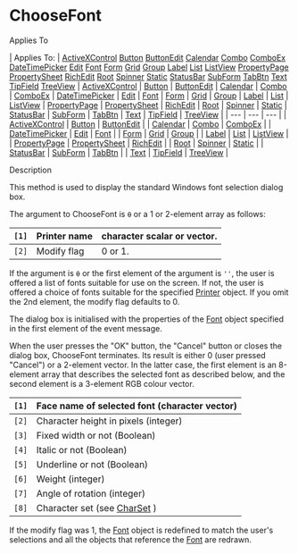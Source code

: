 



<h1 class="heading"><span class="name">ChooseFont</span></h1>

Applies To

| Applies To: | [ActiveXControl](./activexcontrol.md) [Button](./button.md) [ButtonEdit](./buttonedit.md) [Calendar](./calendar.md) [Combo](./combo.md) [ComboEx](./comboex.md) [DateTimePicker](./datetimepicker.md) [Edit](./edit.md) [Font](./font.md) [Form](./form.md) [Grid](./grid.md) [Group](./group.md) [Label](./label.md) [List](./list.md) [ListView](./listview.md) [PropertyPage](./propertypage.md) [PropertySheet](./propertysheet.md) [RichEdit](./richedit.md) [Root](./root.md) [Spinner](./spinner.md) [Static](./static.md) [StatusBar](./statusbar.md) [SubForm](./subform.md) [TabBtn](./tabbtn.md) [Text](./text.md) [TipField](./tipfield.md) [TreeView](./treeview.md) | [ActiveXControl](./activexcontrol.md) | [Button](./button.md) | [ButtonEdit](./buttonedit.md) | [Calendar](./calendar.md) | [Combo](./combo.md) | [ComboEx](./comboex.md) | [DateTimePicker](./datetimepicker.md) | [Edit](./edit.md) | [Font](./font.md) | [Form](./form.md) | [Grid](./grid.md) | [Group](./group.md) | [Label](./label.md) | [List](./list.md) | [ListView](./listview.md) | [PropertyPage](./propertypage.md) | [PropertySheet](./propertysheet.md) | [RichEdit](./richedit.md) | [Root](./root.md) | [Spinner](./spinner.md) | [Static](./static.md) | [StatusBar](./statusbar.md) | [SubForm](./subform.md) | [TabBtn](./tabbtn.md) | [Text](./text.md) | [TipField](./tipfield.md) | [TreeView](./treeview.md) |
| --- | --- | ---  |
| [ActiveXControl](./activexcontrol.md) | [Button](./button.md) | [ButtonEdit](./buttonedit.md) |
| [Calendar](./calendar.md) | [Combo](./combo.md) | [ComboEx](./comboex.md) |
| [DateTimePicker](./datetimepicker.md) | [Edit](./edit.md) | [Font](./font.md) |
| [Form](./form.md) | [Grid](./grid.md) | [Group](./group.md) |
| [Label](./label.md) | [List](./list.md) | [ListView](./listview.md) |
| [PropertyPage](./propertypage.md) | [PropertySheet](./propertysheet.md) | [RichEdit](./richedit.md) |
| [Root](./root.md) | [Spinner](./spinner.md) | [Static](./static.md) |
| [StatusBar](./statusbar.md) | [SubForm](./subform.md) | [TabBtn](./tabbtn.md) |
| [Text](./text.md) | [TipField](./tipfield.md) | [TreeView](./treeview.md) |


Description


This method is used to display the standard Windows font selection dialog box.


The argument to ChooseFont is `⍬` or a 1 or 2-element array as follows:

| `[1]` | Printer name | character scalar or vector. |
| --- | --- | ---  |
| `[2]` | Modify flag | 0 or 1. |


If the argument is `⍬` or the first element of the argument is `''`, the user is offered a list of fonts suitable for use on the screen. If not, the user is offered a choice of fonts suitable for the specified [Printer](./printer.md) object. If you omit the 2nd element, the modify flag defaults to 0.


The dialog box is initialised with the properties of the [Font](./font.md) object specified in the first element of the event message.


When the user presses the "OK" button, the "Cancel" button or closes the dialog box, ChooseFont terminates. Its result is either 0 (user pressed "Cancel") or a 2-element vector. In the latter case, the first element is an 8-element array that describes the selected font as described below, and the second element is a 3-element RGB colour vector.

| `[1]` | Face name of selected font (character vector) |
| --- | ---  |
| `[2]` | Character height in pixels (integer) |
| `[3]` | Fixed width or not (Boolean) |
| `[4]` | Italic or not (Boolean) |
| `[5]` | Underline or not (Boolean) |
| `[6]` | Weight (integer) |
| `[7]` | Angle of rotation (integer) |
| `[8]` | Character set (see [CharSet](./charset.md) ) |


If the modify flag was 1, the [Font](./font.md) object is redefined to match the user's selections and all the objects that reference the [Font](./font.md) are redrawn.


